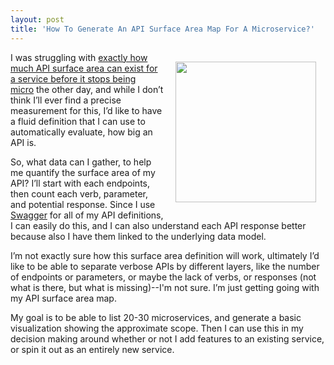 ```yaml
---
layout: post
title: 'How To Generate An API Surface Area Map For A Microservice?'
---
```

<p><img style="padding: 15px;" src="https://s3.amazonaws.com/kinlane-productions/bw-icons/bw-map-grid.png" alt="" width="225" align="right" /></p>
<p>I was struggling with <a href="http://apievangelist.com/2015/01/28/how-much-api-surface-area-before-it-stops-being-micro/">exactly how much API surface area can exist for a service before it stops being micro</a>&nbsp;the other day, and while I don&rsquo;t think I&rsquo;ll ever find a precise measurement for this, I&rsquo;d like to have a fluid definition that I can use to automatically evaluate, how big an API is.</p>
<p>So, what data can I gather, to help me quantify the surface area of my API? I&rsquo;ll start with each endpoints, then count each verb, parameter, and potential response. Since I use <a href="http://swagger.io">Swagger</a> for all of my API definitions, I can easily do this, and I can also understand each API response better because also I have them linked to the underlying data model.</p>
<p>I&rsquo;m not exactly sure how this surface area definition will work, ultimately I&rsquo;d like to be able to separate verbose APIs by different layers, like the number of endpoints or parameters, or maybe the lack of verbs, or responses (not what is there, but what is missing)--I'm not sure. I&rsquo;m just getting going with my API surface area map.</p>
<p>My goal is to be able to list 20-30 microservices, and generate a basic visualization showing the approximate scope. Then I can use this in my decision making around whether or not I add features to an existing service, or spin it out as an entirely new service.</p>